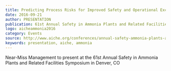 ```yaml
---
title: Predicting Process Risks for Improved Safety and Operational Excellence: A Breakthrough Technology and Case Studies
date: 2016-09-21
author: PRESENTATION
publication: 61st Annual Safety in Ammonia Plants and Related Facilities Symposium
logo: aicheammonia2016
category: Events
source: http://www.aiche.org/conferences/annual-safety-ammonia-plants-and-related-facilities-symposium/2016
keywords: presentation, aiche, ammonia 
---
```


Near-Miss Management to present at the 61st Annual Safety in Ammonia Plants and Related Facilities Symposium in Denver, CO
